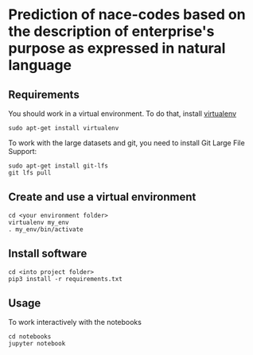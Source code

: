 # Prediction of nace-codes based on the description of enterprise's purpose as expressed in natural language

## Requirements

You should work in a virtual environment. To do that, install [virtualenv](https://docs.python.org/3/library/venv.html)

```
sudo apt-get install virtualenv
```

To work with the large datasets and git, you need to install Git Large File Support:

```
sudo apt-get install git-lfs
git lfs pull
```

## Create and use a virtual environment

```
cd <your environment folder>
virtualenv my_env
. my_env/bin/activate
```

## Install software

```
cd <into project folder>
pip3 install -r requirements.txt
```

## Usage

To work interactively with the notebooks

```
cd notebooks
jupyter notebook
```

